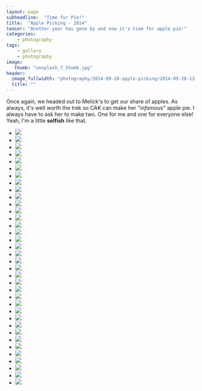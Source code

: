 ```yaml
---
layout: page
subheadline:  "Time for Pie!"
title:  "Apple Picking - 2014"
teaser: "Another year has gone by and now it's time for apple pie!"
categories:
    - photography
tags:
    - gallery
    - photography
image:
   thumb: "unsplash_7_thumb.jpg"
header:
  image_fullwidth: "photography/2014-09-20-apple-picking/2014-09-20-13-22-38.jpg"
  title: ""
---
```


Once again, we headed out to Melick's to get our share of apples. As always, it's well worth the trek so CAK can make her "_infamous_" apple pie. I always have to ask her to make two. One for me and one for everyone else! Yeah, I'm a little **selfish** like that.

<ul class="clearing-thumbs small-block-grid-3" data-clearing>
  <li><a href="{{ site.url }}/images/photography/2014-09-20-apple-picking/2014-09-20-11-32-37.jpg"><img  data-caption="&nbsp;" class="th" src="{{ site.url }}/images/photography/2014-09-20-apple-picking/2014-09-20-11-32-37_250x250.jpg"></a></li>
  <li><a href="{{ site.url }}/images/photography/2014-09-20-apple-picking/2014-09-20-11-55-07.jpg"><img  data-caption="&nbsp;" class="th" src="{{ site.url }}/images/photography/2014-09-20-apple-picking/2014-09-20-11-55-07_250x250.jpg"></a></li>
  <li><a href="{{ site.url }}/images/photography/2014-09-20-apple-picking/2014-09-20-11-56-18.jpg"><img  data-caption="&nbsp;" class="th" src="{{ site.url }}/images/photography/2014-09-20-apple-picking/2014-09-20-11-56-18_250x250.jpg"></a></li>
  <li><a href="{{ site.url }}/images/photography/2014-09-20-apple-picking/2014-09-20-11-56-18.jpg"><img  data-caption="&nbsp;" class="th" src="{{ site.url }}/images/photography/2014-09-20-apple-picking/2014-09-20-11-56-18_250x250.jpg"></a></li>
  <li><a href="{{ site.url }}/images/photography/2014-09-20-apple-picking/2014-09-20-11-32-37.jpg"><img  data-caption="&nbsp;" class="th" src="{{ site.url }}/images/photography/2014-09-20-apple-picking/2014-09-20-11-32-37_250x250.jpg"></a></li>
  <li><a href="{{ site.url }}/images/photography/2014-09-20-apple-picking/2014-09-20-11-55-07.jpg"><img  data-caption="&nbsp;" class="th" src="{{ site.url }}/images/photography/2014-09-20-apple-picking/2014-09-20-11-55-07_250x250.jpg"></a></li>
  <li><a href="{{ site.url }}/images/photography/2014-09-20-apple-picking/2014-09-20-11-56-18.jpg"><img  data-caption="&nbsp;" class="th" src="{{ site.url }}/images/photography/2014-09-20-apple-picking/2014-09-20-11-56-18_250x250.jpg"></a></li>
  <li><a href="{{ site.url }}/images/photography/2014-09-20-apple-picking/2014-09-20-11-57-26.jpg"><img  data-caption="&nbsp;" class="th" src="{{ site.url }}/images/photography/2014-09-20-apple-picking/2014-09-20-11-57-26_250x250.jpg"></a></li>
  <li><a href="{{ site.url }}/images/photography/2014-09-20-apple-picking/2014-09-20-11-58-36.jpg"><img  data-caption="&nbsp;" class="th" src="{{ site.url }}/images/photography/2014-09-20-apple-picking/2014-09-20-11-58-36_250x250.jpg"></a></li>
  <li><a href="{{ site.url }}/images/photography/2014-09-20-apple-picking/2014-09-20-11-58-38.jpg"><img  data-caption="&nbsp;" class="th" src="{{ site.url }}/images/photography/2014-09-20-apple-picking/2014-09-20-11-58-38_250x250.jpg"></a></li>
  <li><a href="{{ site.url }}/images/photography/2014-09-20-apple-picking/2014-09-20-11-59-01.jpg"><img  data-caption="&nbsp;" class="th" src="{{ site.url }}/images/photography/2014-09-20-apple-picking/2014-09-20-11-59-01_250x250.jpg"></a></li>
  <li><a href="{{ site.url }}/images/photography/2014-09-20-apple-picking/2014-09-20-11-59-05.jpg"><img  data-caption="&nbsp;" class="th" src="{{ site.url }}/images/photography/2014-09-20-apple-picking/2014-09-20-11-59-05_250x250.jpg"></a></li>
  <li><a href="{{ site.url }}/images/photography/2014-09-20-apple-picking/2014-09-20-11-59-47.jpg"><img  data-caption="&nbsp;" class="th" src="{{ site.url }}/images/photography/2014-09-20-apple-picking/2014-09-20-11-59-47_250x250.jpg"></a></li>
  <li><a href="{{ site.url }}/images/photography/2014-09-20-apple-picking/2014-09-20-11-59-51.jpg"><img  data-caption="&nbsp;" class="th" src="{{ site.url }}/images/photography/2014-09-20-apple-picking/2014-09-20-11-59-51_250x250.jpg"></a></li>
  <li><a href="{{ site.url }}/images/photography/2014-09-20-apple-picking/2014-09-20-12-05-28.jpg"><img  data-caption="&nbsp;" class="th" src="{{ site.url }}/images/photography/2014-09-20-apple-picking/2014-09-20-12-05-28_250x250.jpg"></a></li>
  <li><a href="{{ site.url }}/images/photography/2014-09-20-apple-picking/2014-09-20-12-07-29.jpg"><img  data-caption="&nbsp;" class="th" src="{{ site.url }}/images/photography/2014-09-20-apple-picking/2014-09-20-12-07-29_250x250.jpg"></a></li>
  <li><a href="{{ site.url }}/images/photography/2014-09-20-apple-picking/2014-09-20-12-47-41.jpg"><img  data-caption="&nbsp;" class="th" src="{{ site.url }}/images/photography/2014-09-20-apple-picking/2014-09-20-12-47-41_250x250.jpg"></a></li>
  <li><a href="{{ site.url }}/images/photography/2014-09-20-apple-picking/2014-09-20-12-47-44.jpg"><img  data-caption="&nbsp;" class="th" src="{{ site.url }}/images/photography/2014-09-20-apple-picking/2014-09-20-12-47-44_250x250.jpg"></a></li>
  <li><a href="{{ site.url }}/images/photography/2014-09-20-apple-picking/2014-09-20-12-47-54.jpg"><img  data-caption="&nbsp;" class="th" src="{{ site.url }}/images/photography/2014-09-20-apple-picking/2014-09-20-12-47-54_250x250.jpg"></a></li>
  <li><a href="{{ site.url }}/images/photography/2014-09-20-apple-picking/2014-09-20-12-48-18.jpg"><img  data-caption="&nbsp;" class="th" src="{{ site.url }}/images/photography/2014-09-20-apple-picking/2014-09-20-12-48-18_250x250.jpg"></a></li>
  <li><a href="{{ site.url }}/images/photography/2014-09-20-apple-picking/2014-09-20-12-48-26.jpg"><img  data-caption="&nbsp;" class="th" src="{{ site.url }}/images/photography/2014-09-20-apple-picking/2014-09-20-12-48-26_250x250.jpg"></a></li>
  <li><a href="{{ site.url }}/images/photography/2014-09-20-apple-picking/2014-09-20-12-48-34.jpg"><img  data-caption="&nbsp;" class="th" src="{{ site.url }}/images/photography/2014-09-20-apple-picking/2014-09-20-12-48-34_250x250.jpg"></a></li>
  <li><a href="{{ site.url }}/images/photography/2014-09-20-apple-picking/2014-09-20-12-48-49.jpg"><img  data-caption="&nbsp;" class="th" src="{{ site.url }}/images/photography/2014-09-20-apple-picking/2014-09-20-12-48-49_250x250.jpg"></a></li>
  <li><a href="{{ site.url }}/images/photography/2014-09-20-apple-picking/2014-09-20-12-48-53.jpg"><img  data-caption="&nbsp;" class="th" src="{{ site.url }}/images/photography/2014-09-20-apple-picking/2014-09-20-12-48-53_250x250.jpg"></a></li>
  <li><a href="{{ site.url }}/images/photography/2014-09-20-apple-picking/2014-09-20-13-03-14.jpg"><img  data-caption="&nbsp;" class="th" src="{{ site.url }}/images/photography/2014-09-20-apple-picking/2014-09-20-13-03-14_250x250.jpg"></a></li>
  <li><a href="{{ site.url }}/images/photography/2014-09-20-apple-picking/2014-09-20-13-12-51.jpg"><img  data-caption="&nbsp;" class="th" src="{{ site.url }}/images/photography/2014-09-20-apple-picking/2014-09-20-13-12-51_250x250.jpg"></a></li>
  <li><a href="{{ site.url }}/images/photography/2014-09-20-apple-picking/2014-09-20-13-13-08.jpg"><img  data-caption="&nbsp;" class="th" src="{{ site.url }}/images/photography/2014-09-20-apple-picking/2014-09-20-13-13-08_250x250.jpg"></a></li>
  <li><a href="{{ site.url }}/images/photography/2014-09-20-apple-picking/2014-09-20-13-14-00.jpg"><img  data-caption="&nbsp;" class="th" src="{{ site.url }}/images/photography/2014-09-20-apple-picking/2014-09-20-13-14-00_250x250.jpg"></a></li>
  <li><a href="{{ site.url }}/images/photography/2014-09-20-apple-picking/2014-09-20-13-14-48.jpg"><img  data-caption="&nbsp;" class="th" src="{{ site.url }}/images/photography/2014-09-20-apple-picking/2014-09-20-13-14-48_250x250.jpg"></a></li>
  <li><a href="{{ site.url }}/images/photography/2014-09-20-apple-picking/2014-09-20-13-19-33.jpg"><img  data-caption="&nbsp;" class="th" src="{{ site.url }}/images/photography/2014-09-20-apple-picking/2014-09-20-13-19-33_250x250.jpg"></a></li>
  <li><a href="{{ site.url }}/images/photography/2014-09-20-apple-picking/2014-09-20-13-19-43.jpg"><img  data-caption="&nbsp;" class="th" src="{{ site.url }}/images/photography/2014-09-20-apple-picking/2014-09-20-13-19-43_250x250.jpg"></a></li>
  <li><a href="{{ site.url }}/images/photography/2014-09-20-apple-picking/2014-09-20-13-21-19.jpg"><img  data-caption="&nbsp;" class="th" src="{{ site.url }}/images/photography/2014-09-20-apple-picking/2014-09-20-13-21-19_250x250.jpg"></a></li>
  <li><a href="{{ site.url }}/images/photography/2014-09-20-apple-picking/2014-09-20-13-21-48.jpg"><img  data-caption="&nbsp;" class="th" src="{{ site.url }}/images/photography/2014-09-20-apple-picking/2014-09-20-13-21-48_250x250.jpg"></a></li>
  <li><a href="{{ site.url }}/images/photography/2014-09-20-apple-picking/2014-09-20-13-21-53.jpg"><img  data-caption="&nbsp;" class="th" src="{{ site.url }}/images/photography/2014-09-20-apple-picking/2014-09-20-13-21-53_250x250.jpg"></a></li>
  <li><a href="{{ site.url }}/images/photography/2014-09-20-apple-picking/2014-09-20-13-22-17.jpg"><img  data-caption="&nbsp;" class="th" src="{{ site.url }}/images/photography/2014-09-20-apple-picking/2014-09-20-13-21-53_250x250.jpg"></a></li>
  <li><a href="{{ site.url }}/images/photography/2014-09-20-apple-picking/2014-09-20-13-22-38.jpg"><img  data-caption="&nbsp;" class="th" src="{{ site.url }}/images/photography/2014-09-20-apple-picking/2014-09-20-13-22-38_250x250.jpg"></a></li>
</ul>

